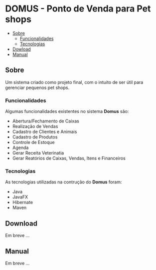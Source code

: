 # DOMUS - Ponto de Venda para Pet shops

 * [Sobre](#sobre)
    * [Funcionalidades](#funcionalidades)
    * [Tecnologias](#tecnologias)
 * [Dowload](#download)
 * [Manual](#manual)
 

## Sobre 
Um sistema criado como projeto final, com o intuito de ser útil para gerenciar pequenos pet shops.

### Funcionalidades
Algumas funcionalidades existentes no sistema **Domus** são:
* Abertura/Fechamento de Caixas
* Realização de Vendas
* Cadastro de Clientes e Animais
* Cadastro de Produtos
* Controle de Estoque
* Agenda
* Gerar Receita Veterinatia
* Gerar Reatórios de Caixas, Vendas, Itens e Financeiros

### Tecnologias
As tecnologias utilizadas na contrução do **Domus** foram:
* Java
* JavaFX
* Hibernate
* Maven

## Download
Em breve ...

## Manual
Em breve ...